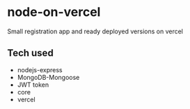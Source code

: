 # node-on-vercel

Small registration app and ready deployed versions on vercel

## Tech used

- nodejs-express
- MongoDB-Mongoose
- JWT token
- core
- vercel
